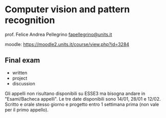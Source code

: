 # Computer vision and pattern recognition

prof. Felice Andrea Pellegrino
fapellegrino@units.it

moodle:
https://moodle2.units.it/course/view.php?id=3284


## Final exam
- written
- project
- discussion

Gli appelli non risultano disponibili su ESSE3 ma bisogna andare in "Esami/Bacheca appelli". Le tre date disponibili sono 14/01, 28/01 e 12/02. Scritto e orale stesso giorno e progetto entro 1 settimana prima (non vale per il primo appello).